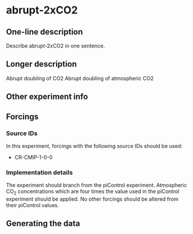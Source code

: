 <!--- This file contains a number of sections -->
<!--- They are bounded by comments like this -->
<!--- Do not edit these sections by hand -->
<!--- Start title -->
# abrupt-2xCO2
<!--- End title -->

## One-line description

<!--- Start one-line-description -->
Describe abrupt-2xCO2 in one sentence.
<!--- End one-line-description -->

## Longer description

<!--- Start longer-description -->
Abrupt doubling of CO2
 Abrupt doubling of atmospheric CO2
<!--- End longer-description -->

## Other experiment info

<!--- Start other-experiment-info -->
<!--- End other-experiment-info -->

## Forcings

<!--- Start forcings -->
<!--- TODO: auto-generate this from some common machine-readable file -->
### Source IDs

In this experiment, forcings with the following source IDs should be used:

- CR-CMIP-1-0-0

### Implementation details

<!--- TODO?: auto-generate this from some common machine-readable file? -->

The experiment should branch from the piControl experiment.
Atmospheric CO<sub>2</sub> concentrations
which are four times the value used in the piControl experiment should be applied.
No other forcings should be altered from their piControl values.
<!--- End forcings -->

## Generating the data

<!--- TODO: auto-generate this -->
